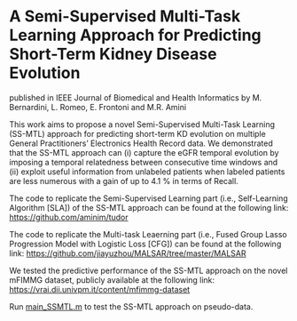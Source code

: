# A Semi-Supervised Multi-Task Learning Approach for Predicting Short-Term Kidney Disease Evolution

published in IEEE Journal of Biomedical and Health Informatics by M. Bernardini, L. Romeo, E. Frontoni and M.R. Amini

This work aims to propose a novel Semi-Supervised Multi-Task Learning (SS-MTL) approach for predicting short-term KD evolution on multiple General Practitioners’ Electronics Health Record data. We demonstrated that the SS-MTL approach can (i) capture the eGFR temporal evolution by imposing a temporal relatedness between consecutive time windows and (ii) exploit useful information from unlabeled patients when labeled patients are less numerous with a gain of up to 4.1 % in terms of Recall.

The code to replicate the Semi-Supervised Learning part (i.e., Self-Learning Algorithm [SLA]) of the SS-MTL approach can be found at the following link: https://github.com/aminim/tudor 

The code to replicate the Multi-task Leaerning part (i.e., Fused Group Lasso Progression Model with Logistic Loss [CFG]) can be found at the following link: https://github.com/jiayuzhou/MALSAR/tree/master/MALSAR

We tested the predictive performance of the SS-MTL approach on the novel mFIMMG dataset, publicly available at the following link: https://vrai.dii.univpm.it/content/mfimmg-dataset

Run [main_SSMTL.m](https://github.com/michelebernardini/SS-MTL/blob/master/main_SSMTL.m "main_SSMTL.m") to test the SS-MTL approach on pseudo-data.
